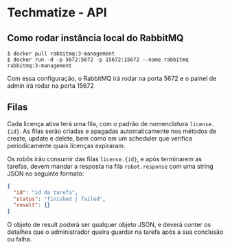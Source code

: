 # Techmatize - API

## Como rodar instância local do RabbitMQ
```shell
$ docker pull rabbitmq:3-management
$ docker run -d -p 5672:5672 -p 15672:15672 --name rabbitmq rabbitmq:3-management
```

Com essa configuração, o RabbitMQ irá rodar na porta 5672 e o painel de admin irá rodar na porta 15672

## Filas
Cada licença ativa terá uma fila, com o padrão de nomenclatura `license.{id}`. As filas serão criadas e apagadas automaticamente nos métodos de create, update e delete, bem como em um scheduler que verifica periodicamente quais licenças expiraram.

Os robôs irão consumir das filas `license.{id}`, e após terminarem as tarefas, devem mandar a resposta na fila `robot.response` com uma string JSON no seguinte formato:

```json
{
  "id": "id da tarefa",
  "status": "finished | failed",
  "result": {}
}
```

O objeto de result poderá ser qualquer objeto JSON, e deverá conter os detalhes que o administrador queira guardar na tarefa após a sua conclusão ou falha.
